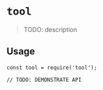 # `tool`

> TODO: description

## Usage

```
const tool = require('tool');

// TODO: DEMONSTRATE API
```
